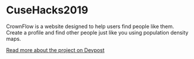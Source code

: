 # CuseHacks2019

CrownFlow is a website designed to help users find people like them. Create a profile and find other people just like you using population density maps.

[Read more about the project on Devpost](https://devpost.com/software/crowdflow)
